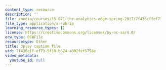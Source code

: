 ```yaml
---
content_type: resource
description: ''
file: /media/courses/15-071-the-analytics-edge-spring-2017/7f436cffef735f18b524a002fef5758e_HIIclMih_zQ.vtt
file_type: application/x-subrip
learning_resource_types: []
license: https://creativecommons.org/licenses/by-nc-sa/4.0/
ocw_type: OCWFile
resourcetype: Other
title: 3play caption file
uid: 7f436cff-ef73-5f18-b524-a002fef5758e
video_metadata:
  youtube_id: null
---
```

